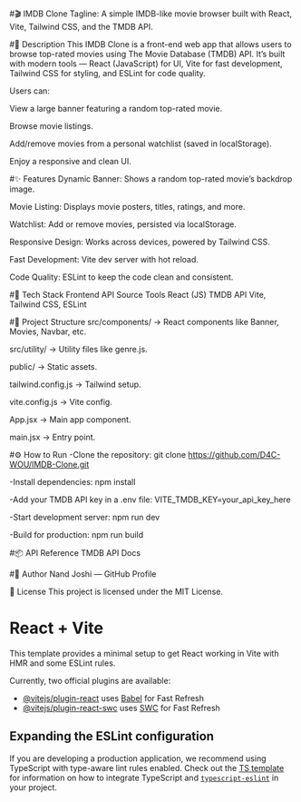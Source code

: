 #🎬 IMDB Clone
Tagline: A simple IMDB-like movie browser built with React, Vite, Tailwind CSS, and the TMDB API.

#📖 Description
This IMDB Clone is a front-end web app that allows users to browse top-rated movies using The Movie Database (TMDB) API.
It’s built with modern tools — React (JavaScript) for UI, Vite for fast development, Tailwind CSS for styling, and ESLint for code quality.

Users can:

View a large banner featuring a random top-rated movie.

Browse movie listings.

Add/remove movies from a personal watchlist (saved in localStorage).

Enjoy a responsive and clean UI.

#✨ Features
Dynamic Banner: Shows a random top-rated movie’s backdrop image.

Movie Listing: Displays movie posters, titles, ratings, and more.

Watchlist: Add or remove movies, persisted via localStorage.

Responsive Design: Works across devices, powered by Tailwind CSS.

Fast Development: Vite dev server with hot reload.

Code Quality: ESLint to keep the code clean and consistent.

#🧰 Tech Stack
Frontend	API Source	Tools
React (JS)	TMDB API	Vite, Tailwind CSS, ESLint

#📁 Project Structure
src/components/ → React components like Banner, Movies, Navbar, etc.

src/utility/ → Utility files like genre.js.

public/ → Static assets.

tailwind.config.js → Tailwind setup.

vite.config.js → Vite config.

App.jsx → Main app component.

main.jsx → Entry point.

#⚙️ How to Run
-Clone the repository:
git clone https://github.com/D4C-WOU/IMDB-Clone.git

-Install dependencies:
npm install

-Add your TMDB API key in a .env file:
VITE_TMDB_KEY=your_api_key_here

-Start development server:
npm run dev

-Build for production:
npm run build


#📦 API Reference
TMDB API Docs

#👤 Author
Nand Joshi — GitHub Profile

📝 License
This project is licensed under the MIT License.




# React + Vite

This template provides a minimal setup to get React working in Vite with HMR and some ESLint rules.

Currently, two official plugins are available:

- [@vitejs/plugin-react](https://github.com/vitejs/vite-plugin-react/blob/main/packages/plugin-react) uses [Babel](https://babeljs.io/) for Fast Refresh
- [@vitejs/plugin-react-swc](https://github.com/vitejs/vite-plugin-react/blob/main/packages/plugin-react-swc) uses [SWC](https://swc.rs/) for Fast Refresh

## Expanding the ESLint configuration

If you are developing a production application, we recommend using TypeScript with type-aware lint rules enabled. Check out the [TS template](https://github.com/vitejs/vite/tree/main/packages/create-vite/template-react-ts) for information on how to integrate TypeScript and [`typescript-eslint`](https://typescript-eslint.io) in your project.
